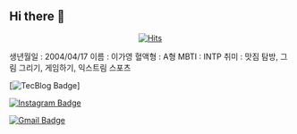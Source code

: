 ## Hi there 👋

<!--
**gayounglee-0417/gayounglee-0417** is a ✨ _special_ ✨ repository because its `README.md` (this file) appears on your GitHub profile.

Here are some ideas to get you started:

- 🔭 I’m currently working on ...
- 🌱 I’m currently learning ...
- 👯 I’m looking to collaborate on ...
- 🤔 I’m looking for help with ...
- 💬 Ask me about ...
- 📫 How to reach me: ...
- 😄 Pronouns: ...
- ⚡ Fun fact: ...
-->
<div align=center>
	
  [![Hits](https://hits.seeyoufarm.com/api/count/incr/badge.svg?url=https%3A%2F%2Fgithub.com%2Fgayounglee-0417)](https://hits.seeyoufarm.com) 
	
  </div>
생년월일 : 2004/04/17
이름 : 이가영
혈액형 : A형
MBTI : INTP
취미 : 맛짐 탐방, 그림 그리기, 게임하기, 익스트림 스포츠

[![TecBlog Badge](https://img.shields.io/badge/github-white?style=flat-square&logo=github&logoColor=black&logoSize=auto&link=https%3A%2F%2Fgithub.com%2Fgayounglee-0417)]
	
	
  [![Instagram Badge](https://img.shields.io/badge/instagram-E4405F?style=flat-square&logo=instagram&logoColor=white&link=https://www.instagram.com/zf.rkdud_e)](https://www.facebook.com/zf.rkdud_e)
	
	
  [![Gmail Badge](https://img.shields.io/badge/Gmail-d14836?style=flat-square&logo=Gmail&logoColor=white&link=mailto:robotsally0417@gmail.com)](mailto:robotsally0417@gmail.com)

